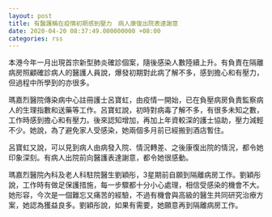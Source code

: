 ```yaml
---
layout: post
title: 有醫護稱在疫情初期感到壓力　病人康復出院表達謝意
date: 2020-04-20 08:37:49.000000000 +08:00
categories: rss
---
```


本港今年一月出現首宗新型肺炎確診個案，隨後感染人數陸續上升。有負責在隔離病房照顧確診病人的醫護人員說，爆發初期對此病了解不多，感到擔心和有壓力，但過程中所學到的亦很多。

瑪嘉烈醫院傳染病中心註冊護士呂寶虹，由疫情一開始，已在負壓病房負責監察病人的生理指數和送藥等工作。呂寶虹說，初時對病毒了解不多，有很多未知之數，工作時感到擔心和有壓力。後來認知增加，再加上年資較深的護士協助，壓力減輕不少。她說，為了避免家人受感染，她兩個多月前已經搬到酒店暫住。

呂寶虹又說，可以見到病人由病發入院、情況轉差、之後康復出院的情況，都令她印象深刻。有病人出院前向醫護表達謝意，都令她很感動。

瑪嘉烈醫院內科及老人科駐院醫生劉穎彤，3星期前自願到隔離病房工作。劉穎彤說，工作時有做足保護措施，每一步驟都十分小心處理，相信受感染的機會不大。她形容，今次是一個難忘又痛苦的經驗，不過有機會與高級的醫生共同研究治療方案，她認為獲益良多。劉穎彤說，如果有需要，她願意再到隔離病房工作。
